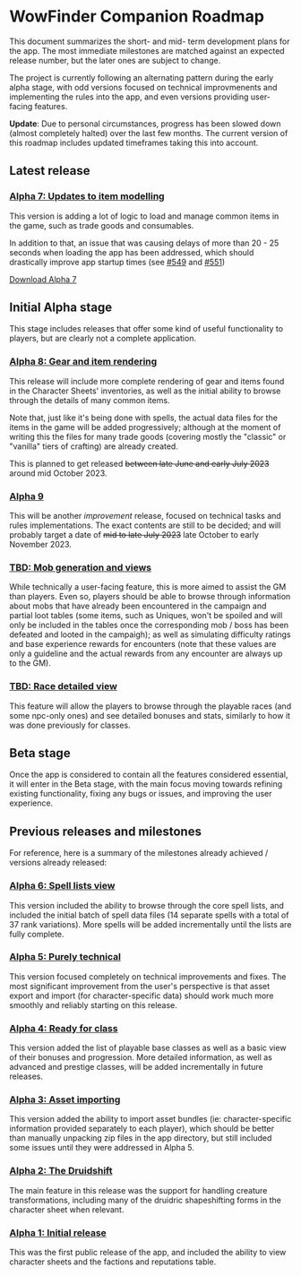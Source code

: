 # WowFinder Companion Roadmap

This document summarizes the short- and mid- term development plans for the app. The most immediate milestones are matched against an expected release number, but the later ones are subject to change.

The project is currently following an alternating pattern during the early alpha stage, with odd versions focused on technical improvmenents and implementing the rules into the app, and even versions providing user-facing features.

**Update**: Due to personal circumstances, progress has been slowed down (almost completely halted) over the last few months. The current version of this roadmap includes updated timeframes taking this into account.

## Latest release

### [Alpha 7: Updates to item modelling](https://github.com/edurne85/wowfinder/milestone/11)

This version is adding a lot of logic to load and manage common items in the game, such as trade goods and consumables.

In addition to that, an issue that was causing delays of more than 20 - 25 seconds when loading the app has been addressed, which should drastically improve app startup times (see [#549](https://github.com/edurne85/wowfinder/issues/549) and [#551](https://github.com/edurne85/wowfinder/pull/551))

[Download Alpha 7](https://github.com/edurne85/wowfinder/releases/tag/v1.0.0-alpha-7)

## Initial Alpha stage

This stage includes releases that offer some kind of useful functionality to players, but are clearly not a complete application.

### [Alpha 8: Gear and item rendering](https://github.com/edurne85/wowfinder/milestone/4)

This release will include more complete rendering of gear and items found in the Character Sheets' inventories, as well as the initial ability to browse through the details of many common items.

Note that, just like it's being done with spells, the actual data files for the items in the game will be added progressively; although at the moment of writing this the files for many trade goods (covering mostly the "classic" or "vanilla" tiers of crafting) are already created.

This is planned to get released ~~between late June and early July 2023~~ around mid October 2023.

### [Alpha 9](https://github.com/edurne85/wowfinder/milestone/13)

This will be another _improvement_ release, focused on technical tasks and rules implementations. The exact contents are still to be decided; and will probably target a date of ~~mid to late July 2023~~ late October to early November 2023.

### [TBD: Mob generation and views](https://github.com/edurne85/wowfinder/milestone/12)

While technically a user-facing feature, this is more aimed to assist the GM than players. Even so, players should be able to browse through information about mobs that have already been encountered in the campaign and partial loot tables (some items, such as Uniques, won't be spoiled and will only be included in the tables once the corresponding mob / boss has been defeated and looted in the campaigh); as well as simulating difficulty ratings and base experience rewards for encounters (note that these values are only a guideline and the actual rewards from any encounter are always up to the GM).

### [TBD: Race detailed view](https://github.com/edurne85/wowfinder/milestone/6)

This feature will allow the players to browse through the playable races (and some npc-only ones) and see detailed bonuses and stats, similarly to how it was done previously for classes.

## Beta stage

Once the app is considered to contain all the features considered essential, it will enter in the Beta stage, with the main focus moving towards refining existing functionality, fixing any bugs or issues, and improving the user experience.

## Previous releases and milestones

For reference, here is a summary of the milestones already achieved / versions already released:

### [Alpha 6: Spell lists view](https://github.com/edurne85/wowfinder/milestone/7)

This version included the ability to browse through the core spell lists, and included the initial batch of spell data files (14 separate spells with a total of 37 rank variations). More spells will be added incrementally until the lists are fully complete.

### [Alpha 5: Purely technical](https://github.com/edurne85/wowfinder/milestone/10)

This version focused completely on technical improvements and fixes. The most significant improvement from the user's perspective is that asset export and import (for character-specific data) should work much more smoothly and reliably starting on this release.

### [Alpha 4: Ready for class](https://github.com/edurne85/wowfinder/milestone/8)

This version added the list of playable base classes as well as a basic view of their bonuses and progression. More detailed information, as well as advanced and prestige classes, will be added incrementally in future releases.

### [Alpha 3: Asset importing](https://github.com/edurne85/wowfinder/milestone/9)

This version added the ability to import asset bundles (ie: character-specific information provided separately to each player), which should be better than manually unpacking zip files in the app directory, but still included some issues until they were addressed in Alpha 5.

### [Alpha 2: The Druidshift](https://github.com/edurne85/wowfinder/milestone/3)

The main feature in this release was the support for handling creature transformations, including many of the druidric shapeshifting forms in the character sheet when relevant.

### [Alpha 1: Initial release](https://github.com/edurne85/wowfinder/milestone/1)

This was the first public release of the app, and included the ability to view character sheets and the factions and reputations table.

